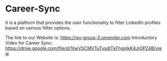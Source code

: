 # Career-Sync
 It is a platform that provides the user functionality to filter LinkedIn profiles based on various filiter options.

The link to our Website is: https://isy-group-3.onrender.com
Introductory Video for Career Sync: https://drive.google.com/file/d/1IiwVSCMVTuTysdITkFhgnIkK4Jr0PZ4B/view
